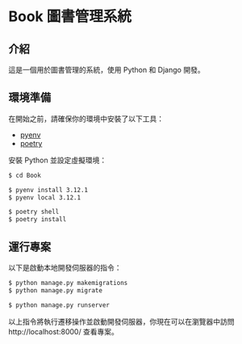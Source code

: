 # Book 圖書管理系統

## 介紹

這是一個用於圖書管理的系統，使用 Python 和 Django 開發。

## 環境準備

在開始之前，請確保你的環境中安裝了以下工具：

- [pyenv](https://github.com/pyenv/pyenv)
- [poetry](https://python-poetry.org/)

安裝 Python 並設定虛擬環境：

```bash
$ cd Book

$ pyenv install 3.12.1
$ pyenv local 3.12.1

$ poetry shell
$ poetry install
```

## 運行專案

以下是啟動本地開發伺服器的指令：

```bash
$ python manage.py makemigrations
$ python manage.py migrate

$ python manage.py runserver
```

以上指令將執行遷移操作並啟動開發伺服器，你現在可以在瀏覽器中訪問 http://localhost:8000/ 查看專案。
